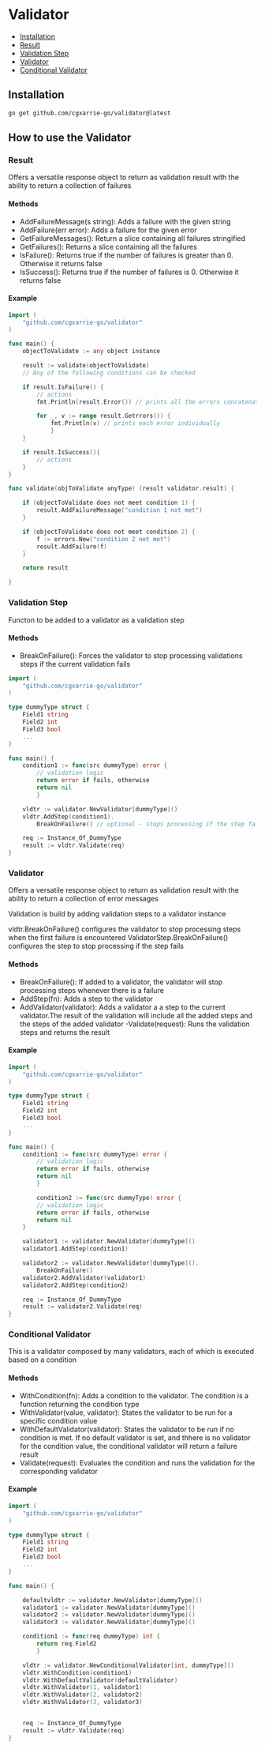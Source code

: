 # Validator

- [Installation](#installation)
- [Result](#result) 
- [Validation Step](#validation-step)
- [Validator](#validator)
- [Conditional Validator](#conditional-validator)

## Installation
```Bash
go get github.com/cgxarrie-go/validator@latest
```

## How to use the Validator

### Result

Offers a versatile response object to return as validation result with the ability to return a collection of failures

#### Methods

- AddFailureMessage(s string): Adds a failure with the given string
- AddFailure(err error): Adds a failure for the given error
- GetFailureMessages(): Return a slice containing all failures stringified
- GetFailures(): Returns a slice containing all the failures
- IsFailure(): Returns true if the number of failures is greater than 0. Otherwise it returns false
- IsSuccess(): Returns true if the number of failures is 0. Otherwise it returns false

#### Example

```Go
import (
    "github.com/cgxarrie-go/validator"
)

func main() {
    objectToValidate := any object instance 

    result := validate(objectToValidate)
    // Any of the following conditions can be checked

    if result.IsFailure() {
        // actions
        fmt.Println(result.Error()) // prints all the errors concatenated by semicolon (;)

        for _, v := range result.Getrrors()) {
            fmt.Println(v) // prints each error individually
            }
    }

    if result.IsSuccess(){
        // actions
    }
}

func validate(objToValidate anyType) (result validator.result) {

    if (objectToValidate does not meet condition 1) {
        result.AddFailureMessage("condition 1 not met")
    }

    if (objectToValidate does not meet condition 2) {
        f := errors.New("condition 2 not met")
        result.AddFailure(f)
    }

    return result

}

```

### Validation Step
Functon to be added to  a validator as a validation step

#### Methods
- BreakOnFailure(): Forces the validator to stop processing validations steps if the current validation fails

```Go
import (
    "github.com/cgxarrie-go/validator"
)

type dummyType struct {
    Field1 string
    Field2 int
    Field3 bool
    ...
}

func main() {
    condition1 := func(src dummyType) error { 
        // validation logic
        return error if fails, otherwise
        return nil 
        }

    vldtr := validator.NewValidator[dummyType]()
    vldtr.AddStep(condition1).
        BreakOnFailure() // optional - stops processing if the step fails

    req := Instance_Of_DummyType
    result := vldtr.Validate(req)
}

```

### Validator

Offers a versatile response object to return as validation result with the ability to return a collection of error messages

Validation is build by adding validation steps to a validator instance

vldtr.BreakOnFailure() configures the validator to stop processing steps when the first failure is encountered
ValidatorStep.BreakOnFailure() configures the step to stop processing if the step fails

#### Methods

- BreakOnFailure(): If added to a validator, the validator will stop processing steps whenever there is a failure
- AddStep(fn): Adds a step to the validator
- AddValidator(validator): Adds a validator a a step to the current validator.The result of the validation will include all the added steps and the steps of the added validator
-Validate(request): Runs the validation steps and returns the result

#### Example

```Go
import (
    "github.com/cgxarrie-go/validator"
)

type dummyType struct {
    Field1 string
    Field2 int
    Field3 bool
    ...
}

func main() {
    condition1 := func(src dummyType) error { 
        // validation logic
        return error if fails, otherwise
        return nil 
        }

        condition2 := func(src dummyType) error {
        // validation logic
        return error if fails, otherwise
        return nil
    }

    validator1 := validator.NewValidator[dummyType]()
    validator1.AddStep(condition1)

    validator2 := validator.NewValidator[dummyType]().
        BreakOnFailure()
    validator2.AddValidator(validator1)
    validator2.AddStep(condition2)

    req := Instance_Of_DummyType
    result := validator2.Validate(req)
}


```

### Conditional Validator
This is a validator composed by many validators, each of which is executed based on a condition

#### Methods
- WithCondition(fn): Adds a condition to the validator. The condition is a function returning the condition type
- WithValidator(value, validator): States the validator to be run for a specific condition value
- WithDefaultValidator(validator): States the validator to be run if no condition is met. If no default validator is set, and thhere is no validator for the condition value, the conditional validator will return a failure result
- Validate(request): Evaluates the condition and runs the validation for the corresponding validator

#### Example

```Go
import (
    "github.com/cgxarrie-go/validator"
)

type dummyType struct {
    Field1 string
    Field2 int
    Field3 bool
    ...
}

func main() {

    defaultvldtr := validator.NewValidator[dummyType]()
    validator1 := validator.NewValidator[dummyType]()
    validator2 := validator.NewValidator[dummyType]()
    validator3 := validator.NewValidator[dummyType]()

    condition1 := func(req dummyType) int { 
        return req.Field2 
        }

    vldtr := validator.NewConditionalValidator[int, dummyType]()
    vldtr.WithCondition(condition1)
    vldtr.WithDefaultValidator(defaultValidator)
    vldtr.WithValidator(1, validator1)
    vldtr.WithValidator(2, validator2)
    vldtr.WithValidator(3, validator3)


    req := Instance_Of_DummyType
    result := vldtr.Validate(req)
}

```

